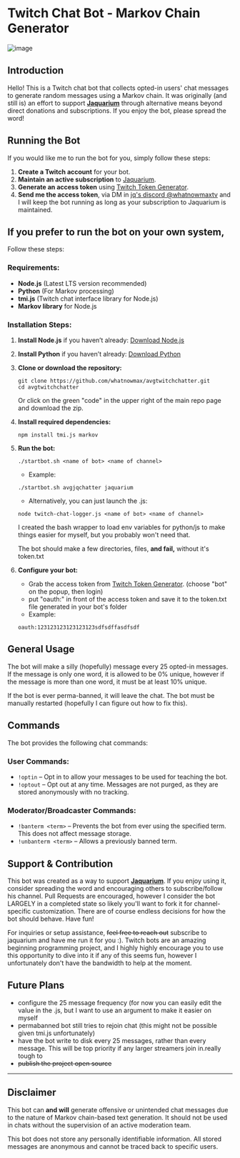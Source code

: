 # Twitch Chat Bot - Markov Chain Generator

![image](https://github.com/user-attachments/assets/024626f4-c9f8-4c60-8c8e-48bbfec72272)

## Introduction
Hello! This is a Twitch chat bot that collects opted-in users' chat messages to generate random messages using a Markov chain. It was originally (and still is) an effort to support **[Jaquarium](https://twitch.tv/jaquarium)** through alternative means beyond direct donations and subscriptions. If you enjoy the bot, please spread the word!

## Running the Bot
If you would like me to run the bot for you, simply follow these steps:
1. **Create a Twitch account** for your bot.
2. **Maintain an active subscription** to [Jaquarium](https://twitch.tv/jaquarium).
3. **Generate an access token** using [Twitch Token Generator](https://twitchtokengenerator.com/).
4. **Send me the access token**, via DM in [jq's discord @whatnowmaxtv](https://discord.gg/FTYCwNeNeJ) and I will keep the bot running as long as your subscription to Jaquarium is maintained.

## If you prefer to run the bot on your own system, 
Follow these steps:

### Requirements:
- **Node.js** (Latest LTS version recommended)
- **Python** (For Markov processing)
- **tmi.js** (Twitch chat interface library for Node.js)
- **Markov library** for Node.js

### Installation Steps:
1. **Install Node.js** if you haven’t already: [Download Node.js](https://nodejs.org/)
2. **Install Python** if you haven’t already: [Download Python](https://www.python.org/downloads/)
3. **Clone or download the repository:**
   ```
   git clone https://github.com/whatnowmax/avgtwitchchatter.git
   cd avgtwitchchatter
   ```
   Or click on the green "code" in the upper right of the main repo page and download the zip.
   
5. **Install required dependencies:**
   ```
   npm install tmi.js markov
   ```
6. **Run the bot:**
   ```
   ./startbot.sh <name of bot> <name of channel>
   ```
   - Example:
   ```
   ./startbot.sh avgjqchatter jaquarium
   ```
   - Alternatively, you can just launch the .js:
   ```
   node twitch-chat-logger.js <name of bot> <name of channel>
   ```
   I created the bash wrapper to load env variables for python/js to make things easier for myself, but you probably won't need that.

   The bot should make a few directories, files, **and fail,** without it's token.txt
   
7. **Configure your bot:**
   - Grab the access token from [Twitch Token Generator](https://twitchtokengenerator.com/). (choose "bot" on the popup, then login)
   - put "oauth:" in front of the access token and save it to the token.txt file generated in your bot's folder
   - Example:
   ```
   oauth:123123123123123123sdfsdffasdfsdf
   ```
## General Usage
The bot will make a silly (hopefully) message every 25 opted-in messages. If the message is only one word, it is allowed to be 0% unique, however if the message is more than one word, it must be at least 10% unique. 

If the bot is ever perma-banned, it will leave the chat. The bot must be manually restarted (hopefully I can figure out how to fix this).

## Commands
The bot provides the following chat commands:

### User Commands:
- `!optin` – Opt in to allow your messages to be used for teaching the bot.
- `!optout` – Opt out at any time. Messages are not purged, as they are stored anonymously with no tracking.

### Moderator/Broadcaster Commands:
- `!banterm <term>` – Prevents the bot from ever using the specified term. This does not affect message storage.
- `!unbanterm <term>` – Allows a previously banned term.

## Support & Contribution
This bot was created as a way to support **[Jaquarium](https://twitch.tv/jaquarium)**. If you enjoy using it, consider spreading the word and encouraging others to subscribe/follow his channel. Pull Requests are encouraged, however I consider the bot LARGELY in a completed state so likely you'll want to fork it for channel-specific customization. There are of course endless decisions for how the bot should behave. Have fun!

For inquiries or setup assistance, ~~feel free to reach out~~ subscribe to jaquarium and have me run it for you :). Twitch bots are an amazing beginning programming project, and I highly highly encourage you to use this opportunity to dive into it if any of this seems fun, however I unfortunately don't have the bandwidth to help at the moment.

## Future Plans
* configure the 25 message frequency (for now you can easily edit the value in the .js, but I want to use an argument to make it easier on myself
* permabanned bot still tries to rejoin chat (this might not be possible given tmi.js unfortunately)
* have the bot write to disk every 25 messages, rather than every message. This will be top priority if any larger streamers join in.really tough to 
* ~~publish the project open source~~
---

## Disclaimer
This bot can **and will** generate offensive or unintended chat messages due to the nature of Markov chain-based text generation. It should not be used in chats without the supervision of an active moderation team.

This bot does not store any personally identifiable information. All stored messages are anonymous and cannot be traced back to specific users.


